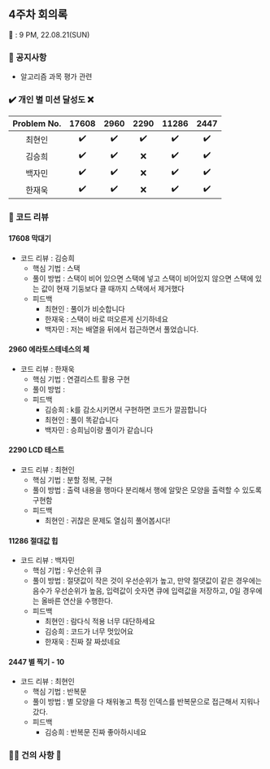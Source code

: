 ## 4주차 회의록 

:calendar: : 9 PM, 22.08.21(SUN)

### :loudspeaker: 공지사항
- 알고리즘 과목 평가 관련

### :heavy_check_mark: 개인 별 미션 달성도 :x:
|Problem No.|17608|2960|2290|11286|2447|
|:-----------:|:-----:|:----:|:----:|:----:|:----:|
|최현인|:heavy_check_mark:|:heavy_check_mark:|:heavy_check_mark:|:heavy_check_mark:|:heavy_check_mark:|
|김승희|:heavy_check_mark:|:heavy_check_mark:|:x:|:heavy_check_mark:|:heavy_check_mark:|
|백자민|:heavy_check_mark:|:heavy_check_mark:|:x:|:heavy_check_mark:|:heavy_check_mark:|
|한재욱|:heavy_check_mark:|:heavy_check_mark:|:x:|:heavy_check_mark:|:heavy_check_mark:|

### :bookmark_tabs: 코드 리뷰

#### 17608 막대기

- 코드 리뷰 : 김승희
  - 핵심 기법 : 스택
  - 풀이 방법 : 스택이 비어 있으면 스택에 넣고 스택이 비어있지 않으면 스택에 있는 값이 현재 기둥보다 클 때까지 스택에서 제거했다
  - 피드백
    - 최현인 : 풀이가 비슷합니다
    - 한재욱 : 스택이 바로 떠오른게 신기하네요
    - 백자민 : 저는 배열을 뒤에서 접근하면서 풀었습니다.
 
#### 2960 에라토스테네스의 체

- 코드 리뷰 : 한재욱
  - 핵심 기법 : 연결리스트 활용 구현
  - 풀이 방법 : 
  - 피드백 
    - 김승희 : k를 감소시키면서 구현하면 코드가 깔끔합니다
    - 최현인 : 풀이 똑같습니다
    - 백자민 : 승희님이랑 풀이가 같습니다


#### 2290 LCD 테스트

- 코드 리뷰 : 최현인
  - 핵심 기법 : 분할 정복, 구현
  - 풀이 방법 : 출력 내용을 행마다 분리해서 행에 알맞은 모양을 출력할 수 있도록 구현함
  - 피드백 
    - 최현인 : 귀찮은 문제도 열심히 풀어봅시다!

    

#### 11286 절대값 힙
- 코드 리뷰 : 백자민
  - 핵심 기법 : 우선순위 큐
  - 풀이 방법 : 절댓값이 작은 것이 우선순위가 높고, 만약 절댓값이 같은 경우에는 음수가 우선순위가 높음, 입력값이 숫자면 큐에 입력값을 저장하고, 0일 경우에는 올바른 연산을 수행한다.
  - 피드백
    - 최현인 : 람다식 적용 너무 대단하세요
    - 김승희 : 코드가 너무 멋있어요
    - 한재욱 : 진짜 잘 짜셨네요
    

#### 2447 별 찍기 - 10
- 코드 리뷰 : 최현인
  - 핵심 기법 : 반복문
  - 풀이 방법 : 별 모양을 다 채워놓고 특정 인덱스를 반복문으로 접근해서 지워나갔다.
  - 피드백
    - 김승희 : 반복문 진짜 좋아하시네요
   
### :raising_hand_man: 건의 사항 :raising_hand:

